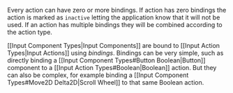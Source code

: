 Every action can have zero or more bindings. If action has zero bindings the action is marked as `inactive` letting the application know that it will not be used. If an action has multiple bindings they will be combined according to the action type.

[[Input Component Types|Input Components]] are bound to [[Input Action Types|Input Actions]] using *bindings*.  Bindings can be very simple, such as directly binding a [[Input Component Types#Button Boolean|Button]] component to a [[Input Action Types#Boolean|Boolean]] action. But they can also be complex, for example binding a [[Input Component Types#Move2D Delta2D|Scroll Wheel]] to that same Boolean action.
